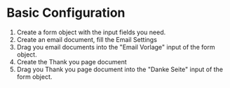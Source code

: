 # Basic Configuration


1. Create a form object with the input fields you need. 
2. Create an email document, fill the Email Settings
3. Drag you email documents into the "Email Vorlage" input of the form object.
4. Create the Thank you page document
5. Drag you Thank you page document into the "Danke Seite" input of the form object.

